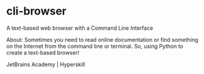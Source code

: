 # cli-browser
A text-based web browser with a Command Line Interface

About:
Sometimes you need to read online documentation or find something on the Internet from the command line or terminal. 
So, using Python to create a text-based browser!

JetBrains Academy | Hyperskill

